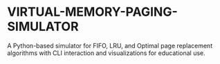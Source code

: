 # VIRTUAL-MEMORY-PAGING-SIMULATOR
A Python-based simulator for FIFO, LRU, and Optimal page replacement algorithms with CLI interaction and visualizations for educational use.
